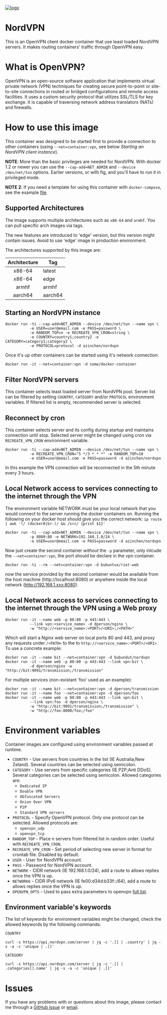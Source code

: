 [![logo](https://github.com/azinchen/nordvpn/raw/master/NordVpn_logo.png)](https://www.nordvpn.com/)

# NordVPN

This is an OpenVPN client docker container that use least loaded NordVPN servers. It makes routing containers' traffic through OpenVPN easy.

# What is OpenVPN?

OpenVPN is an open-source software application that implements virtual private network (VPN) techniques for creating secure point-to-point or site-to-site connections in routed or bridged configurations and remote access facilities. It uses a custom security protocol that utilizes SSL/TLS for key exchange. It is capable of traversing network address translators (NATs) and firewalls.

# How to use this image

This container was designed to be started first to provide a connection to other containers (using `--net=container:vpn`, see below *Starting an NordVPN client instance*).

**NOTE**: More than the basic privileges are needed for NordVPN. With docker 1.2 or newer you can use the `--cap-add=NET_ADMIN` and `--device /dev/net/tun` options. Earlier versions, or with fig, and you'll have to run it in privileged mode.

**NOTE 2**: If you need a template for using this container with `docker-compose`, see the example [file](https://github.com/dperson/openvpn-client/raw/master/docker-compose.yml).

## Supported Architectures

The image supports multiple architectures such as `x86-64` and `armhf`. You can pull specific arch images via tags.

The new features are introduced to 'edge' version, but this version might contain issues. Avoid to use 'edge' image in production environment.

The architectures supported by this image are:

| Architecture | Tag |
| :----: | --- |
| x86-64 | latest |
| x86-64 | edge |
| armhf | armhf |
| aarch64 | aarch64 |

## Starting an NordVPN instance

```
docker run -ti --cap-add=NET_ADMIN --device /dev/net/tun --name vpn \
           -e USER=user@email.com -e PASS=password \
           -e RANDOM_TOP=n -e RECREATE_VPN_CRON=string \
           -e COUNTRY=country1;country2 -e CATEGORY=category1;category2 \
           -e PROTOCOL=protocol -d azinchen/nordvpn
```

Once it's up other containers can be started using it's network connection:

```
docker run -it --net=container:vpn -d some/docker-container
```

## Filter NordVPN servers

This container selects least loaded server from NordVPN pool. Server list can be filtered by setting `COUNTRY`, `CATEGORY` and/or `PROTOCOL` environment variables. If filtered list is empty, recommended server is selected.

## Reconnect by cron

This container selects server and its config during startup and maintains connection until stop. Selected server might be changed using cron via `RECREATE_VPN_CRON` environment variable.

```
docker run -ti --cap-add=NET_ADMIN --device /dev/net/tun --name vpn \
           -e RECREATE_VPN_CRON="5 */3 * * *" -e RANDOM_TOP=10
           -e USER=user@email.com -e PASS=password -d azinchen/nordvpn
```

In this example the VPN connection will be reconnected in the 5th minute every 3 hours.

## Local Network access to services connecting to the internet through the VPN

The environment variable NETWORK must be your local network that you would connect to the server running the docker containers on. Running the following on your docker host should give you the correct network: `ip route | awk '!/ (docker0|br-)/ && /src/ {print $1}'`

```
docker run -ti --cap-add=NET_ADMIN --device /dev/net/tun --name vpn \
           -p 8080:80 -e NETWORK=192.168.1.0/24 \ 
           -e USER=user@email.com -e PASS=password -d azinchen/nordvpn
```

Now just create the second container _without_ the `-p` parameter, only inlcude the `--net=container:vpn`, the port should be declare in the vpn container.

```
docker run -ti --rm --net=container:vpn -d bubuntux/riot-web
```

now the service provided by the second container would be available from the host machine (http://localhost:8080) or anywhere inside the local network (http://192.168.1.xxx:8080).

## Local Network access to services connecting to the internet through the VPN using a Web proxy

```
docker run -it --name web -p 80:80 -p 443:443 \
           --link vpn:<service_name> -d dperson/nginx \
           -w "http://<service_name>:<PORT>/<URI>;/<PATH>"
```

Which will start a Nginx web server on local ports 80 and 443, and proxy any requests under `/<PATH>` to the to `http://<service_name>:<PORT>/<URI>`. To use a concrete example:

```
docker run -it --name bit --net=container:vpn -d bubundut/nordvpn
docker run -it --name web -p 80:80 -p 443:443 --link vpn:bit \
           -d dperson/nginx -w "http://bit:9091/transmission;/transmission"
```

For multiple services (non-existant 'foo' used as an example):

```
docker run -it --name bit --net=container:vpn -d dperson/transmission
docker run -it --name foo --net=container:vpn -d dperson/foo
docker run -it --name web -p 80:80 -p 443:443 --link vpn:bit \
           --link vpn:foo -d dperson/nginx \
           -w "http://bit:9091/transmission;/transmission" \
           -w "http://foo:8000/foo;/foo"
```

# Environment variables

Container images are configured using environment variables passed at runtime.

 * `COUNTRY`           - Use servers from countries in the list (IE Australia;New Zeland). Several countries can be selected using semicolon.
 * `CATEGORY`          - Use servers from specific categories (IE P2P;Anti DDoS). Several categories can be selected using semicolon. Allowed categories are:
   * `Dedicated IP`
   * `Double VPN`
   * `Obfuscated Servers`
   * `Onion Over VPN`
   * `P2P`
   * `Standard VPN servers`
 * `PROTOCOL`          - Specify OpenVPN protocol. Only one protocol can be selected. Allowed protocols are:
   * `openvpn_udp`
   * `openvpn_tcp`
 * `RANDOM_TOP`        - Place n servers from filtered list in random order. Useful with `RECREATE_VPN_CRON`.
 * `RECREATE_VPN_CRON` - Set period of selecting new server in format for crontab file. Disabled by default.
 * `USER`              - User for NordVPN account.
 * `PASS`              - Password for NordVPN account.
 * `NETWORK`           - CIDR network (IE 192.168.1.0/24), add a route to allows replies once the VPN is up.
 * `NETWORK6`          - CIDR IPv6 network (IE fe00:d34d:b33f::/64), add a route to allows replies once the VPN is up.
 * `OPENVPN_OPTS`      - Used to pass extra parameters to openvpn [full list](https://openvpn.net/community-resources/reference-manual-for-openvpn-2-4/).

## Environment variable's keywords

The list of keywords for environment variables might be changed, check the allowed keywords by the following commands:

`COUNTRY`
```
curl -s https://api.nordvpn.com/server | jq -c '.[] | .country' | jq -s -a -c 'unique | .[]'
```

`CATEGORY`
```
curl -s https://api.nordvpn.com/server | jq -c '.[] | .categories[].name' | jq -s -a -c 'unique | .[]'
```

# Issues

If you have any problems with or questions about this image, please contact me through a [GitHub issue](https://github.com/azinchen/nordvpn/issues) or [email](mailto:alexander@zinchenko.com).